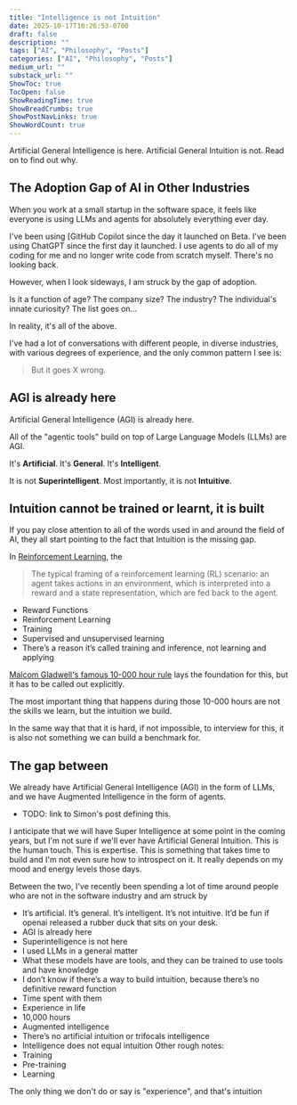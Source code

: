 ```yaml
---
title: "Intelligence is not Intuition"
date: 2025-10-17T10:26:53-0700
draft: false
description: ""
tags: ["AI", "Philosophy", "Posts"]
categories: ["AI", "Philosophy", "Posts"]
medium_url: ""
substack_url: ""
ShowToc: true
TocOpen: false
ShowReadingTime: true
ShowBreadCrumbs: true
ShowPostNavLinks: true
ShowWordCount: true
---
```


Artificial General Intelligence is here. Artificial General Intuition is not. Read on to find out why.

## The Adoption Gap of AI in Other Industries

When you work at a small startup in the software space, it feels like everyone is using LLMs and agents for absolutely everything ever day.

I've been using [GitHub Copilot since the day it launched on Beta. I've been using ChatGPT since the first day it launched. I use agents to do all of my coding for me and no longer write code from scratch myself. There's no looking back.

However, when I look sideways, I am struck by the gap of adoption.

Is it a function of age? The company size? The industry? The individual's innate curiosity? The list goes on...

In reality, it's all of the above.

I've had a lot of conversations with different people, in diverse industries, with various degrees of experience, and the only common pattern I see is:

> But it goes X wrong.

## AGI is already here

Artificial General Intelligence (AGI) is already here.

All of the "agentic tools" build on top of Large Language Models (LLMs) are AGI.

It's **Artificial**. It's **General**. It's **Intelligent**.

It is not **Superintelligent**. Most importantly, it is not **Intuitive**.

## Intuition cannot be trained or learnt, it is built

If you pay close attention to all of the words used in and around the field of AI, they all start pointing to the fact that Intuition is the missing gap.

In [Reinforcement Learning](https://en.wikipedia.org/wiki/Reinforcement_learning), the

> The typical framing of a reinforcement learning (RL) scenario: an agent takes actions in an environment, which is interpreted into a reward and a state representation, which are fed back to the agent.

- Reward Functions
- Reinforcement Learning
- Training
- Supervised and unsupervised learning
- There’s a reason it’s called training and inference, not learning and applying

[Malcom Gladwell's famous 10-000 hour rule](https://pmc.ncbi.nlm.nih.gov/articles/PMC4662388/) lays the foundation for this, but it has to be called out explicitly.

The most important thing that happens during those 10-000 hours are not the skills we learn, but the intuition we build.

In the same way that that it is hard, if not impossible, to interview for this, it
is also not something we can build a benchmark for.

## The gap between

We already have Artificial General Intelligence (AGI) in the form of LLMs,
and we have Augmented Intelligence in the form of agents.

- TODO: link to Simon's post defining this.

I anticipate that we will have Super Intelligence at some point in the coming years, but I'm not sure if we'll ever have Artificial General Intuition. This is
the human touch. This is expertise. This is something that takes time to build
and I'm not even sure how to introspect on it. It really depends on my mood and
energy levels those days.

Between the two, I've recently been spending a lot of time around people who are not in the software industry and am struck by

- It’s artificial. It’s general. It’s intelligent. It’s not intuitive. It’d be fun if openai released a rubber duck that sits on your desk.
- AGI is already here
- Superintelligence is not here
- I used LLMs in a general matter
- What these models have are tools, and they can be trained to use tools and have knowledge
- I don’t know if there’s a way to build intuition, because there’s no definitive reward function
- Time spent with them
- Experience in life
- 10,000 hours
- Augmented intelligence
- There’s no artificial intuition or trifocals intelligence
- Intelligence does not equal intuition
Other rough notes:
- Training
- Pre-training
- Learning

The only thing we don't do or say is "experience", and that's intuition

